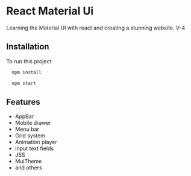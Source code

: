 
# React Material Ui

Learning the Material UI with react and creating a stunning website. V-4

## Installation

To run this project

```bash
  npm install
```

  
```bash
  npm start
```
## Features

- AppBar 
- Mobile drawer
- Menu bar
- Grid system
- Animation player
- input text fields
- JSS
- MuiTheme
- and others
